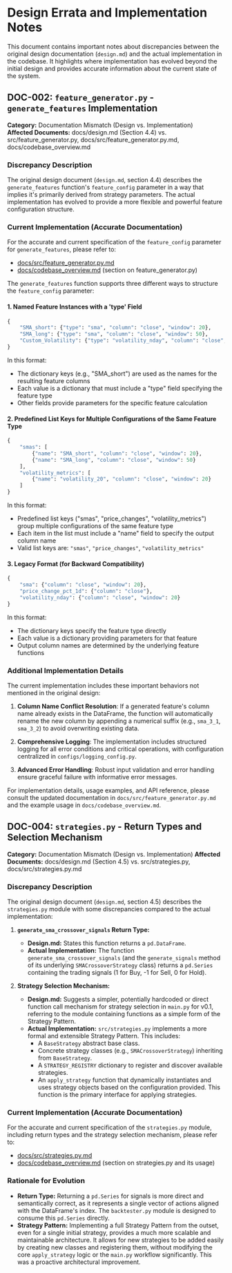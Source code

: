 # Design Errata and Implementation Notes

This document contains important notes about discrepancies between the original design documentation (`design.md`) and the actual implementation in the codebase. It highlights where implementation has evolved beyond the initial design and provides accurate information about the current state of the system.

## DOC-002: `feature_generator.py` - `generate_features` Implementation

**Category:** Documentation Mismatch (Design vs. Implementation)  
**Affected Documents:** docs/design.md (Section 4.4) vs. src/feature_generator.py, docs/src/feature_generator.py.md, docs/codebase_overview.md

### Discrepancy Description

The original design document (`design.md`, section 4.4) describes the `generate_features` function's `feature_config` parameter in a way that implies it's primarily derived from strategy parameters. The actual implementation has evolved to provide a more flexible and powerful feature configuration structure.

### Current Implementation (Accurate Documentation)

For the accurate and current specification of the `feature_config` parameter for `generate_features`, please refer to:
- [docs/src/feature_generator.py.md](src/feature_generator.py.md)
- [docs/codebase_overview.md](codebase_overview.md) (section on feature_generator.py)

The `generate_features` function supports three different ways to structure the `feature_config` parameter:

#### 1. Named Feature Instances with a 'type' Field
```python
{
    "SMA_short": {"type": "sma", "column": "close", "window": 20},
    "SMA_long": {"type": "sma", "column": "close", "window": 50},
    "Custom_Volatility": {"type": "volatility_nday", "column": "close", "window": 30}
}
```
In this format:
- The dictionary keys (e.g., "SMA_short") are used as the names for the resulting feature columns
- Each value is a dictionary that must include a "type" field specifying the feature type
- Other fields provide parameters for the specific feature calculation

#### 2. Predefined List Keys for Multiple Configurations of the Same Feature Type
```python
{
    "smas": [
        {"name": "SMA_short", "column": "close", "window": 20},
        {"name": "SMA_long", "column": "close", "window": 50}
    ],
    "volatility_metrics": [
        {"name": "volatility_20", "column": "close", "window": 20}
    ]
}
```
In this format:
- Predefined list keys ("smas", "price_changes", "volatility_metrics") group multiple configurations of the same feature type
- Each item in the list must include a "name" field to specify the output column name
- Valid list keys are: `"smas"`, `"price_changes"`, `"volatility_metrics"`

#### 3. Legacy Format (for Backward Compatibility)
```python
{
    "sma": {"column": "close", "window": 20},
    "price_change_pct_1d": {"column": "close"},
    "volatility_nday": {"column": "close", "window": 20}
}
```
In this format:
- The dictionary keys specify the feature type directly
- Each value is a dictionary providing parameters for that feature
- Output column names are determined by the underlying feature functions

### Additional Implementation Details

The current implementation includes these important behaviors not mentioned in the original design:

1. **Column Name Conflict Resolution**: If a generated feature's column name already exists in the DataFrame, the function will automatically rename the new column by appending a numerical suffix (e.g., `sma_3_1`, `sma_3_2`) to avoid overwriting existing data.

2. **Comprehensive Logging**: The implementation includes structured logging for all error conditions and critical operations, with configuration centralized in `configs/logging_config.py`.

3. **Advanced Error Handling**: Robust input validation and error handling ensure graceful failure with informative error messages.

For implementation details, usage examples, and API reference, please consult the updated documentation in `docs/src/feature_generator.py.md` and the example usage in `docs/codebase_overview.md`.

## DOC-004: `strategies.py` - Return Types and Selection Mechanism

**Category:** Documentation Mismatch (Design vs. Implementation)
**Affected Documents:** docs/design.md (Section 4.5) vs. src/strategies.py, docs/src/strategies.py.md

### Discrepancy Description

The original design document (`design.md`, section 4.5) describes the `strategies.py` module with some discrepancies compared to the actual implementation:

1.  **`generate_sma_crossover_signals` Return Type:**
    *   **Design.md:** States this function returns a `pd.DataFrame`.
    *   **Actual Implementation:** The function `generate_sma_crossover_signals` (and the `generate_signals` method of its underlying `SMACrossoverStrategy` class) returns a `pd.Series` containing the trading signals (1 for Buy, -1 for Sell, 0 for Hold).

2.  **Strategy Selection Mechanism:**
    *   **Design.md:** Suggests a simpler, potentially hardcoded or direct function call mechanism for strategy selection in `main.py` for v0.1, referring to the module containing functions as a simple form of the Strategy Pattern.
    *   **Actual Implementation:** `src/strategies.py` implements a more formal and extensible Strategy Pattern. This includes:
        *   A `BaseStrategy` abstract base class.
        *   Concrete strategy classes (e.g., `SMACrossoverStrategy`) inheriting from `BaseStrategy`.
        *   A `STRATEGY_REGISTRY` dictionary to register and discover available strategies.
        *   An `apply_strategy` function that dynamically instantiates and uses strategy objects based on the configuration provided. This function is the primary interface for applying strategies.

### Current Implementation (Accurate Documentation)

For the accurate and current specification of the `strategies.py` module, including return types and the strategy selection mechanism, please refer to:
- [docs/src/strategies.py.md](src/strategies.py.md)
- [docs/codebase_overview.md](codebase_overview.md) (section on strategies.py and its usage)

### Rationale for Evolution

- **Return Type:** Returning a `pd.Series` for signals is more direct and semantically correct, as it represents a single vector of actions aligned with the DataFrame's index. The `backtester.py` module is designed to consume this `pd.Series` directly.
- **Strategy Pattern:** Implementing a full Strategy Pattern from the outset, even for a single initial strategy, provides a much more scalable and maintainable architecture. It allows for new strategies to be added easily by creating new classes and registering them, without modifying the core `apply_strategy` logic or the `main.py` workflow significantly. This was a proactive architectural improvement.
